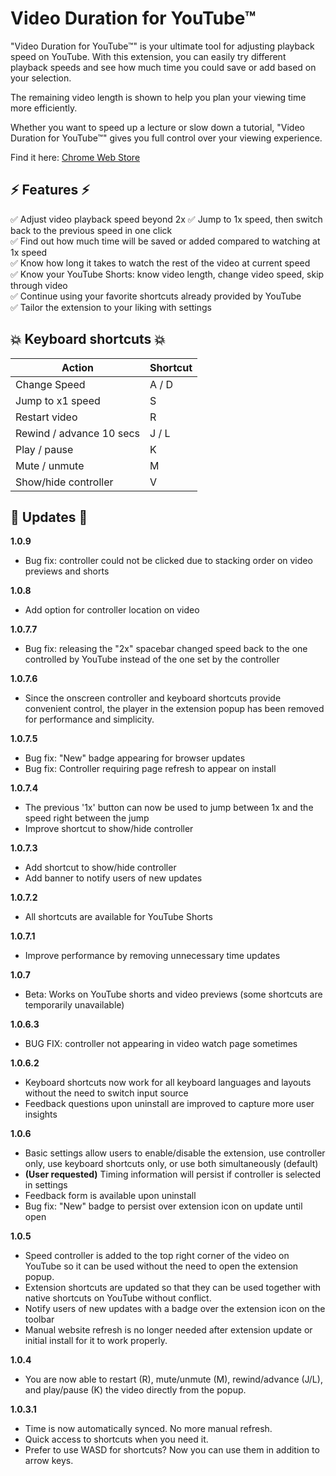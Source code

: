 # Video Duration for YouTube™

"Video Duration for YouTube™" is your ultimate tool for adjusting playback speed on YouTube. With this extension, you can easily try different playback speeds and see how much time you could save or add based on your selection.

The remaining video length is shown to help you plan your viewing time more efficiently.

Whether you want to speed up a lecture or slow down a tutorial, "Video Duration for YouTube™" gives you full control over your viewing experience.

Find it here:
[Chrome Web Store](https://chrome.google.com/webstore/detail/duration-calculator-for-y/djphelnkeombgogeophphofmjkbooofh)

## ⚡️ Features ⚡️
:white_check_mark: Adjust video playback speed beyond 2x 
:white_check_mark: Jump to 1x speed, then switch back to the previous speed in one click  
:white_check_mark: Find out how much time will be saved or added compared to watching at 1x speed  
:white_check_mark: Know how long it takes to watch the rest of the video at current speed  
:white_check_mark: Know your YouTube Shorts: know video length, change video speed, skip through video  
:white_check_mark: Continue using your favorite shortcuts already provided by YouTube  
:white_check_mark: Tailor the extension to your liking with settings  

## 💥 Keyboard shortcuts 💥
| Action                     | Shortcut                                |
|----------------------------|-----------------------------------------|
| Change Speed               | A / D                                   |
| Jump to x1 speed           | S                                       |
| Restart video              | R                                       |
| Rewind / advance 10 secs   | J / L                                   |
| Play / pause               | K                                       |
| Mute / unmute              | M                                       |
| Show/hide controller       | V                                       |

## 🎉 Updates 🎉
**1.0.9**
- Bug fix: controller could not be clicked due to stacking order on video previews and shorts

**1.0.8**
- Add option for controller location on video

**1.0.7.7**
- Bug fix: releasing the "2x" spacebar changed speed back to the one controlled by YouTube instead of the one set by the controller

**1.0.7.6**
- Since the onscreen controller and keyboard shortcuts provide convenient control, the player in the extension popup has been removed for performance and simplicity.

**1.0.7.5**
- Bug fix: "New" badge appearing for browser updates
- Bug fix: Controller requiring page refresh to appear on install

**1.0.7.4**
- The previous '1x' button can now be used to jump between 1x and the speed right between the jump
- Improve shortcut to show/hide controller

**1.0.7.3**
- Add shortcut to show/hide controller
- Add banner to notify users of new updates

**1.0.7.2**
- All shortcuts are available for YouTube Shorts

**1.0.7.1**
- Improve performance by removing unnecessary time updates

**1.0.7**
- Beta: Works on YouTube shorts and video previews (some shortcuts are temporarily unavailable)

**1.0.6.3**
- BUG FIX: controller not appearing in video watch page sometimes

**1.0.6.2**
- Keyboard shortcuts now work for all keyboard languages and layouts without the need to switch input source
- Feedback questions upon uninstall are improved to capture more user insights

**1.0.6**
- Basic settings allow users to enable/disable the extension, use controller only, use keyboard shortcuts only, or use both simultaneously (default)
- **(User requested)** Timing information will persist if controller is selected in settings
- Feedback form is available upon uninstall
- Bug fix: "New" badge to persist over extension icon on update until open

**1.0.5**
- Speed controller is added to the top right corner of the video on YouTube so it can be used without the need to open the extension popup.
- Extension shortcuts are updated so that they can be used together with native shortcuts on YouTube without conflict.
- Notify users of new updates with a badge over the extension icon on the toolbar
- Manual website refresh is no longer needed after extension update or initial install for it to work properly.

**1.0.4**  
- You are now able to restart (R), mute/unmute (M), rewind/advance (J/L), and play/pause (K) the video directly from the popup.

**1.0.3.1**  
- Time is now automatically synced. No more manual refresh.  
- Quick access to shortcuts when you need it.  
- Prefer to use WASD for shortcuts? Now you can use them in addition to arrow keys.  
